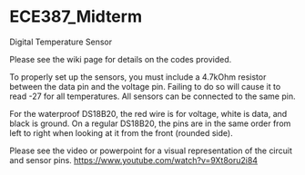 # ECE387_Midterm
Digital Temperature Sensor

Please see the wiki page for details on the codes provided. 

To properly set up the sensors, you must include a 4.7kOhm resistor between the data pin and the voltage pin. Failing to do so will cause it to read -27 for all temperatures. All sensors can be connected to the same pin. 

For the waterproof DS18B20, the red wire is for voltage, white is data, and black is ground. On a regular DS18B20, the pins are in the same order from left to right when looking at it from the front (rounded side). 

Please see the video or powerpoint for a visual representation of the circuit and sensor pins.
https://www.youtube.com/watch?v=9Xt8oru2i84
